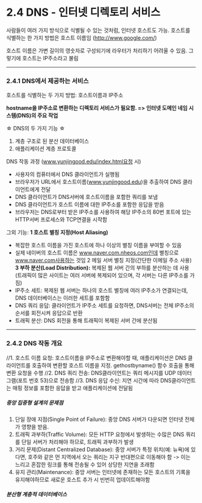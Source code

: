 # 2.4 DNS - 인터넷 디렉토리 서비스
사람들이 여러 가지 방식으로 식별될 수 있는 것처럼, 인터넷 호스트도 가능. 호스트를 식별하는 한 가지 방법은 호스트 이름임 (http://www.google.com/)

호스트 이름은 가변 길이의 영숫자로 구성되기에 라우터가 처리하기 어려울 수 있음. 그렇기에 호스트는 IP주소라고 불림

---

### 2.4.1 DNS에서 제공하는 서비스
호스트를 식별하는 두 가지 방법: 호스트이름과 IP주소

**hostname을 IP주소로 변환하는 디렉토리 서비스가 필요함. => 인터넷 도메인 네임 시스템(DNS)의 주요 작업**

☆ DNS의 두 가지 기능 ☆
1) 계층 구조로 된 분산 데이터베이스
2) 애플리케이션 계층 프로토콜

DNS 작동 과정 (www.yunjingood.edu/index.html요청 시)
 - 사용자의 컴퓨터에서 DNS 클라이언트가 실행됨
 - 브라우저가 URL에서 호스트이름(www.yunjingood.edu)을 추출하여 DNS 클라이언트에게 전달
 - DNS 클라이언트가 DNS서버에 호스트이름을 포함한 쿼리를 보냄
 - DNS 클라이언트가 호스트 이름에 대한 IP주소를 포함한 응답을 받음
 - 브라우저는 DNS로부터 받은 IP주소를 사용하여 해당 IP주소의 80번 포트에 있는 HTTP서버 프로세스와 TCP연결을 시작함

그외 기능:
**1 호스트 별칭 지정(Host Aliasing)**
 - 복잡한 호스트 이름을 가진 호스트에 하나 이상의 별칭 이름을 부여할 수 있음
 - 실제 네이버의 호스트 이름은 www.naver.com.nheos.com인데 별칭으로 www.naver.com사용하는 것임
2 메일 서버 별칭 지정(간단한 이메일 주소 사용)
**3 부하 분산(Load Distribution):** 복제된 웹 서버 간의 부하를 분산하는 데 사용(트래픽이 많은 사이트는 여러 서버에 복제되어 있으며, 각 서버는 다른 IP주소를 가짐)
  - IP주소 세트: 복제된 웹 서버는 하나의 호스트 별칭에 여러 IP주소가 연결되는데, DNS 데이터베이스는 이러한 세트를 포함함
  - DNS 쿼리 응답: 클라이언트가 IP주소 세트를 요청하면, DNS서버는 전체 IP주소의 순서를 회전시켜 응답으로 반환
  - 트래픽 분산: DNS 회전을 통해 트래픽이 복제된 서버 간에 분산됨

---
### 2.4.2 DNS 작동 개요
//1. 호스트 이름 요청: 호스트이름을 IP주소로 변환해야할 때, 애플리케이션은 DNS 클라이언트를 호출하여 변환할 호스트 이름을 지정. gethostbyname() 함수 호출을 통해 변환 요청을 수행
//2. DNS 쿼리 전송: DNS클라이언트는 쿼리 메시지를 UDP 데이터그램(포트 번호 53)으로 전송함
//3. DNS 응답 수신: 지연 시간에 따라 DNS클라이언트는 매핑 정보를 포함한 응답을 받고 애플리케이션에 전달됨

##### 중앙 집중형 설계의 문제점
1. 단일 장애 지점(Single Point of Failure): 중앙 DNS 서버가 다운되면 인터넷 전체가 영향을 받음.
2. 트래픽 과부하(Traffic Volume): 모든 HTTP 요청에서 발생하는 수많은 DNS 쿼리를 단일 서버가 처리해야 하므로, 트래픽 과부하가 발생
3. 거리 문제(Distant Centralized Database): 중앙 서버가 특정 위치(예: 뉴욕)에 있다면, 호주와 같은 먼 지역에서 오는 쿼리는 지구 반대편으로 이동해야 함
  -> 이는 느리고 혼잡한 링크를 통해 전송될 수 있어 상당한 지연을 초래함
4. 유지 관리(Maintenance): 중앙 서버는 인터넷에 존재하는 모든 호스트의 기록을 유지해야하므로 새로운 호스트 추가 시 빈번히 업데이트해야함 

##### 분산형 계층적 데이터베이스



